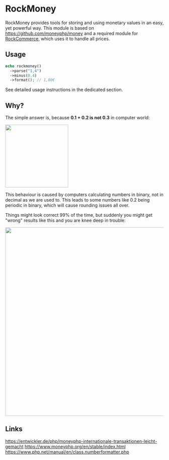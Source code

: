 # RockMoney

RockMoney provides tools for storing and using monetary values in an easy, yet powerful way. This module is based on https://github.com/moneyphp/money and a required module for [RockCommerce](https://www.baumrock.com/RockCommerce), which uses it to handle all prices.

## Usage

```php
echo rockmoney()
  ->parse("1,4")
  ->minus(0.4)
  ->format(); // 1,00€
```

See detailed usage instructions in the dedicated section.

## Why?

The simple answer is, because **0.1 + 0.2 is not 0.3** in computer world:

<img src=https://i.imgur.com/xsFjHPJ.png class=blur height=200>

This behaviour is caused by computers calculating numbers in binary, not in decimal as we are used to. This leads to some numbers like 0.2 being periodic in binary, which will cause rounding issues all over.

Things might look correct 99% of the time, but suddenly you might get "wrong" results like this and you are knee deep in trouble:

<img src=https://i.imgur.com/Nyh4JzW.png class=blur height=600>

## Links

https://entwickler.de/php/moneyphp-internationale-transaktionen-leicht-gemacht
https://www.moneyphp.org/en/stable/index.html
https://www.php.net/manual/en/class.numberformatter.php
